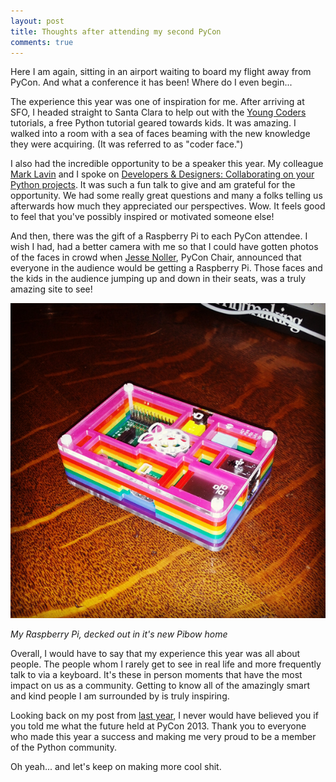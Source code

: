 ```yaml
---
layout: post
title: Thoughts after attending my second PyCon
comments: true
---
```


Here I am again, sitting in an airport waiting to board my flight away from PyCon. And what a conference it has been! Where do I even begin...

The experience this year was one of inspiration for me. After arriving at SFO, I headed straight to Santa Clara to help out with the [Young Coders](https://us.pycon.org/2013/events/letslearnpython/) tutorials, a free Python tutorial geared towards kids. It was amazing. I walked into a room with a sea of faces beaming with the new knowledge they were acquiring. (It was referred to as "coder face.")

I also had the incredible opportunity to be a speaker this year. My colleague [Mark Lavin](http://twitter.com/DrOhYes/) and I spoke on [Developers &amp; Designers: Collaborating on your Python projects](http://lanyrd.com/2013/pycon/scdyym/). It was such a fun talk to give and am grateful for the opportunity. We had some really great questions and many a folks telling us afterwards how much they appreciated our perspectives. Wow. It feels good to feel that you've possibly inspired or motivated someone else!

And then, there was the gift of a Raspberry Pi to each PyCon attendee. I wish I had, had a better camera with me so that I could have gotten photos of the faces in crowd when [Jesse Noller](http://twitter.com/jessenoller/), PyCon Chair, announced that everyone in the audience would be getting a Raspberry Pi. Those faces and the kids in the audience jumping up and down in their seats, was a truly amazing site to see! 

![Raspberry Pi inside of Pibow case](/assets/images/raspberrypi.jpg)

*My Raspberry Pi, decked out in it's new Pibow home*

Overall, I would have to say that my experience this year was all about people. The people whom I rarely get to see in real life and more frequently talk to via a keyboard. It's these in person moments that have the most impact on us as a community. Getting to know all of the amazingly smart and kind people I am surrounded by is truly inspiring.

Looking back on my post from [last year](/blog/2012/mar/13/my-first-pycon/), I never would have believed you if you told me what the future held at PyCon 2013. Thank you to everyone who made this year a success and making me very proud to be a member of the Python community.

Oh yeah... and let's keep on making more cool shit.
